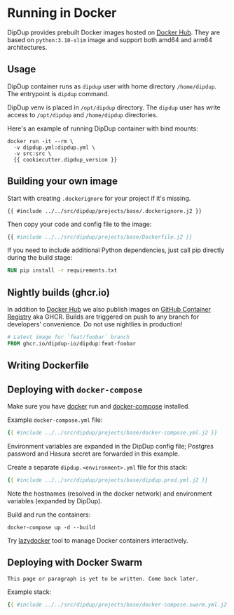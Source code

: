 # Running in Docker

DipDup provides prebuilt Docker images hosted on [Docker Hub](https://hub.docker.com/r/dipdup/dipdup). They are based on `python:3.10-slim` image and support both amd64 and arm64 architectures.

## Usage

DipDup container runs as `dipdup` user with home directory `/home/dipdup`. The entrypoint is `dipdup` command. 

DipDup venv is placed in `/opt/dipdup` directory. The `dipdup` user has write access to `/opt/dipdup` and `/home/dipdup` directories.

Here's an example of running DipDup container with bind mounts:

```shell
docker run -it --rm \
  -v dipdup.yml:dipdup.yml \
  -v src:src \
  {{ cookiecutter.dipdup_version }}
```

## Building your own image

Start with creating `.dockerignore` for your project if it's missing.

```text
{{ #include ../../src/dipdup/projects/base/.dockerignore.j2 }}
```

Then copy your code and config file to the image:

```Dockerfile
{{ #include ../../src/dipdup/projects/base/Dockerfile.j2 }}
```

If you need to include additional Python dependencies, just call pip directly during the build stage:

```Dockerfile
RUN pip install -r requirements.txt
```

## Nightly builds (ghcr.io)

In addition to [Docker Hub](https://hub.docker.com/r/dipdup/dipdup) we also publish images on [GitHub Container Registry](https://github.com/dipdup-io/dipdup/pkgs/container/dipdup) aka GHCR. Builds are triggered on push to any branch for developers' convenience. Do not use nightlies in production!

```Dockerfile
# Latest image for `feat/foobar` branch
FROM ghcr.io/dipdup-io/dipdup:feat-foobar
```

## Writing Dockerfile

## Deploying with `docker-compose`

Make sure you have [docker](https://docs.docker.com/get-docker/) run and [docker-compose](https://docs.docker.com/compose/install/) installed.

Example `docker-compose.yml` file:

```yaml
{{ #include ../../src/dipdup/projects/base/docker-compose.yml.j2 }}
```

Environment variables are expanded in the DipDup config file; Postgres password and Hasura secret are forwarded in this example.

Create a separate `dipdup.<environment>.yml` file for this stack:

```yaml
{{ #include ../../src/dipdup/projects/base/dipdup.prod.yml.j2 }}
```

Note the hostnames (resolved in the docker network) and environment variables (expanded by DipDup).

Build and run the containers:

```shell
docker-compose up -d --build
```

Try [lazydocker](https://github.com/jesseduffield/lazydocker) tool to manage Docker containers interactively.

## Deploying with Docker Swarm

```admonish warning title=""
This page or paragraph is yet to be written. Come back later.
```

Example stack:

```yaml
{{ #include ../../src/dipdup/projects/base/docker-compose.swarm.yml.j2 }}
```
